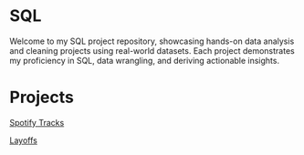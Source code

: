 # SQL 
Welcome to my SQL project repository, showcasing hands-on data analysis and cleaning projects using real-world datasets. Each project demonstrates my proficiency in SQL, data wrangling, and deriving actionable insights.

# Projects
[Spotify Tracks](https://github.com/Lrng09/SQL/tree/main/Spotify%20Tracks)

[Layoffs](https://github.com/Lrng09/SQL/tree/main/Layoffs)


